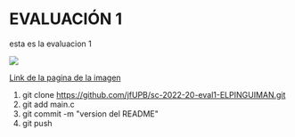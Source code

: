 # EVALUACIÓN 1

esta es la evaluacion 1

![](https://www.xtrafondos.com/wallpapers/paisaje-digital-en-atardecer-5846.jpg)

[Link de la pagina de la imagen](https://www.xtrafondos.com/wallpaper/3840x2160/5846-paisaje-digital-en-atardecer.html)

1. git clone https://github.com/jfUPB/sc-2022-20-eval1-ELPINGUIMAN.git
2. git add main.c
3. git commit -m "version del README"
4. git push
